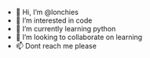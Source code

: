 - 👋 Hi, I’m @lonchies
- 👀 I’m interested in code 
- 🌱 I’m currently learning python
- 💞️ I’m looking to collaborate on learning
- 📫 Dont reach me  please
   

<!---
lonchies/lonchies is a ✨ special ✨ repository because its `README.md` (this file) appears on your GitHub profile.
You can click the Preview link to take a look at your changes.
--->
